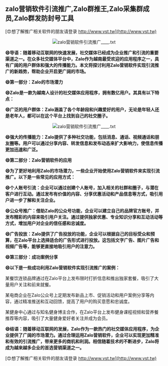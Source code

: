 ## **zalo营销软件引流推广,Zalo群推王,Zalo采集群成员,Zalo群发防封号工具**

[😍想了解推广相关软件的朋友请登录 http://www.vst.tw](http://www.vst.tw)

 <center><img src="https://vst.tw/MP4/tuiguang/png/1.png" alt="zalo营销软件引流推广____.txt"></center>

**😄导语：随着移动互联网的快速发展，社交媒体已经成为企业推广和引流的重要渠道之一。在众多社交媒体平台中，Zalo作为越南最受欢迎的应用程序之一，具有广阔的用户群体和强大的传播能力。本文将探讨利用Zalo营销软件实现引流推广的新趋势，帮助企业开启更广阔的市场。**

**😄第一部分：Zalo的市场潜力**

**😄Zalo是一款为越南人设计的社交媒体应用程序，拥有数亿用户。其具有以下特点：**

**😄广泛的用户群体：Zalo涵盖了各个年龄段和兴趣爱好的用户，无论是年轻人还是老年人，都可以在这个平台上找到自己的社交圈子。**

 <center><img src="https://vst.tw/MP4/tuiguang/png/2.png" alt="zalo营销软件引流推广____.txt"></center>

**😄强大的传播能力：Zalo提供了多种社交功能，包括消息、通话、视频通话和朋友圈等。用户可以通过分享内容、转发信息和发布动态来扩大影响力，使信息传播更加迅速和广泛。**

**😄第二部分：Zalo营销软件的应用**

**😄为了更好地利用Zalo的市场潜力，一些企业开始使用Zalo营销软件来实现引流推广。以下是一些常见的应用方式：**

**😄个人账号引流：企业可以通过创建个人账号，加入相关的社群和圈子，与潜在客户进行互动。通过发布有价值的内容、分享优惠活动和产品信息等方式，吸引用户进一步了解和关注企业。**

**😄公众号推广：借助Zalo的公众号功能，企业可以建立自己的品牌官方账号，并发布精彩的内容来吸引用户关注。通过提供独家优惠、专业知识分享和互动活动等方式，增加用户对企业的信任感和忠诚度。**

**😄广告投放：Zalo提供了广告投放的功能，企业可以根据自己的目标受众和预算，在Zalo平台上选择适合的广告形式进行投放。这包括文字广告、图片广告和视频广告等，能够更直接地吸引用户的注意力。**

**😄第三部分：成功案例分享**

**😄以下是一些成功利用Zalo营销软件实现引流推广的案例：**

某餐饮连锁品牌通过在Zalo平台上发布限时打折信息和推出独家套餐，吸引了大量用户关注和前来就餐。

某电商企业在Zalo公众号上定期发布新品上市、促销活动和用户案例分享等内容，通过精准推送和互动回馈，提高了用户的购买意愿和忠诚度。

某健身中心通过与知名健身博主合作，在Zalo平台上发布健身课程视频和营养餐推荐等内容，吸引了大量健身爱好者关注并成为会员。

**😄结语：随着移动互联网的发展，Zalo作为一款热门的社交媒体应用程序，为企业提供了广阔的市场潜力。通过合理运用Zalo营销软件，企业可以实现更加精准和有效的引流推广，带来更多的商机和利润。相信随着技术的不断进步，Zalo将成为越来越多企业的首选营销渠道之一。**

[😍想了解推广相关软件的朋友请登录 http://www.vst.tw](http://www.vst.tw)



